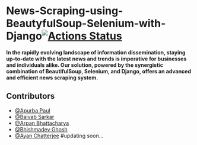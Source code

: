 # News-Scraping-using-BeautyfulSoup-Selenium-with-Django[![Actions Status](https://github.com/cfgnunes/numerical-methods-python/workflows/build/badge.svg)](https://github.com/ThisIs-Developer/News-Scraping-using-BeautyfulSoup-Selenium-with-Django)

**In the rapidly evolving landscape of information dissemination, staying up-to-date with the latest news and trends is imperative for businesses and individuals alike. Our solution, powered by the synergistic combination of BeautifulSoup, Selenium, and Django, offers an advanced and efficient news scraping system.**
## Contributors
 * [@Apurba Paul](https://github.com/ApurbaPaul-NLP)
 * [@Baivab Sarkar](https://github.com/ThisIs-Developer)
 * [@Arpan Bhattacharya](https://github.com/Arpan550)
 * [@Bhishmadev Ghosh](https://github.com/bhishma620)
 * [@Ayan Chatterjee](https://github.com/Ayan123C)
#updating soon...
